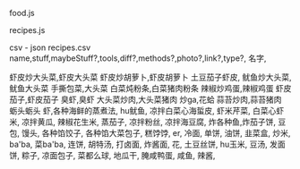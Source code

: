 food.js




recipes.js

csv - json
recipes.csv
name,stuff,maybeStuff?,tools,diff?,methods?,photo?,link?,type?,
名字,


虾皮炒大头菜,虾皮大头菜
虾皮炒胡萝卜,虾皮胡萝卜
土豆茄子虾皮,
鱿鱼炒大头菜,鱿鱼大头菜
手撕包菜,大头菜
白菜炖粉条,白菜猪肉粉条
辣椒炒鸡蛋,辣椒鸡蛋
虾皮茄子,虾皮茄子
臭虾,臭虾
大头菜炒肉,大头菜猪肉
炒ga,花蛤
蒜苔炒肉,蒜苔猪肉
蛎头蛎头
虾,各种海鲜的蒸煮法,
hu鱿鱼,
凉拌白菜心海蜇皮,
虾米芹菜,
白菜心虾米,
凉拌黄瓜,
辣椒花生米,
蒸茄子,
凉拌粉丝,
凉拌海豆腐,
炸各种鱼,炸茄子饼,
豆包,
馒头,
各种馅饺子,
各种馅大菜包子,
糕饽饽,
er,
冷面,
单饼,
油饼,
韭菜盒,
炒米,
ba'ba,
菜ba'ba,
连饼,
胡特汤,
打卤面,
炸酱面,
花,
土豆丝饼,
hu玉米,
豆汤,
发面饼,
粽子,
凉面包子,
菜都么球,
地瓜干,
腌咸鸭蛋,
咸鱼,
辣酱,